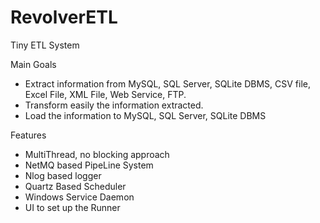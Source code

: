 # RevolverETL
Tiny ETL System

Main Goals
- Extract information from MySQL, SQL Server, SQLite DBMS, CSV file, Excel File, XML File, Web Service, FTP.
- Transform easily the information extracted.
- Load the information to MySQL, SQL Server, SQLite DBMS

Features
- MultiThread, no blocking approach
- NetMQ based PipeLine System
- Nlog based logger
- Quartz Based Scheduler
- Windows Service Daemon
- UI to set up the Runner



